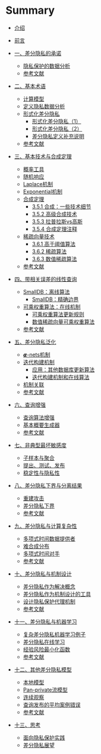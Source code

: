 # Summary

* [介绍](Introduction.md)

* [前言](Preface.md)

* [一、差分隐私的承诺](1-The-Promise-of-Differential-Privacy/Overview.md)
	* [隐私保护的数据分析](1-The-Promise-of-Differential-Privacy/Privacy-preserving-data-analysis.md)
	* [参考文献](1-The-Promise-of-Differential-Privacy/Bibliographic-notes.md)

* [二、基本术语](2-Basic-Terms/Overview.md)
	* [计算模型](2-Basic-Terms/The-model-of-computation.md)
	* [定义隐私数据分析](2-Basic-Terms/Towards-defining-private-data-analysis.md)
	* [形式化差分隐私](2-Basic-Terms/Formalizing-differential-privacy/Formalizing-differential-privacy-Overview.md)
		* [形式化差分隐私（1）](2-Basic-Terms/Formalizing-differential-privacy/Formalizing-differential-privacy_1.md)
		* [形式化差分隐私（2）](2-Basic-Terms/Formalizing-differential-privacy/Formalizing-differential-privacy_2.md)
		* [差分隐私定义补充说明](2-Basic-Terms/Formalizing-differential-privacy/Additional-definition-of-dp.md)
	* [参考文献](2-Basic-Terms/Bibliographic-notes.md)

* [三、基本技术与合成定理](3-Basic-Techniques-and-Composition-Theorems/Overview.md)
	* [概率工具](3-Basic-Techniques-and-Composition-Theorems/Useful-probabilistic-tools.md)
	* [随机响应](3-Basic-Techniques-and-Composition-Theorems/Randomized-response.md)
	* [Laplace机制](3-Basic-Techniques-and-Composition-Theorems/The-laplace-mechanism.md)
	* [Exponential机制](3-Basic-Techniques-and-Composition-Theorems/The-exponential-mechanism.md)
	* [合成定理](3-Basic-Techniques-and-Composition-Theorems/Composition-theorems/Composition-theorems.md)
        * [3.5.1 合成：一些技术细节](3-Basic-Techniques-and-Composition-Theorems/Composition-theorems/Composition-some-technicalities.md)
    	* [3.5.2 高级合成技术](3-Basic-Techniques-and-Composition-Theorems/Composition-theorems/Advanced-composition.md)
    	* [3.5.3 拉普拉斯vs高斯](3-Basic-Techniques-and-Composition-Theorems/Composition-theorems/Laplace-versus-Gauss.md)
    	* [3.5.4 合成定理注释](3-Basic-Techniques-and-Composition-Theorems/Composition-theorems/Remarks-on-composition.md)
	* [稀疏向量技术](3-Basic-Techniques-and-Composition-Theorems/The-sparse-vector-technique/The-sparse-vector-technique-Overview.md)
    	* [3.6.1 高于阈值算法](3-Basic-Techniques-and-Composition-Theorems/The-sparse-vector-technique/AboveThreshold.md)
    	* [3.6.2 稀疏算法](3-Basic-Techniques-and-Composition-Theorems/The-sparse-vector-technique/Sparse.md)
    	* [3.6.3 数值稀疏算法](3-Basic-Techniques-and-Composition-Theorems/The-sparse-vector-technique/NumericSparse.md)
	* [参考文献](3-Basic-Techniques-and-Composition-Theorems/Bibliographic-notes.md)

* [四、带相关误差的线性查询](4-Releasing-Linear-Quries-with-Correlated-Error/Overview.md)
	* [SmallDB：离线算法](4-Releasing-Linear-Quries-with-Correlated-Error/An-offline-algorithm-SmallDB/An-offline-algorithm-SmallDB.md)
    	* [SmallDB：精确边界](4-Releasing-Linear-Quries-with-Correlated-Error/An-offline-algorithm-SmallDB/An-offline-algorithm-SmallDB-Refined-Bounds.md)
	* [可乘权重算法：在线机制](4-Releasing-Linear-Quries-with-Correlated-Error/An-online-mechanism-private-multiplicative-weights/An-online-mechanism-private-multiplicative-weights-Overview.md)
    	* [可乘权重算法更新规则](4-Releasing-Linear-Quries-with-Correlated-Error/An-online-mechanism-private-multiplicative-weights/The-multiplicative-weight-update-rule.md)
    	* [数值稀疏向量可乘权重算法](4-Releasing-Linear-Quries-with-Correlated-Error/An-online-mechanism-private-multiplicative-weights/The-OnlineMW-via-NumericSparse-algorithm.md)
	* [参考文献](4-Releasing-Linear-Quries-with-Correlated-Error/Bibliographic-notes.md)

* [五、差分隐私泛化](5-Generalizations/Overview.md)
	* [𝞪-nets机制](5-Generalizations/Mechanisms-via-alpha-nets.md)
	* [迭代构建机制](5-Generalizations/The-iterative-construction-mechanism/The-iterative-construction-mechanism.md)
	  * [应用：其他数据库更新算法](\5-Generalizations\The-iterative-construction-mechanism\Applications-other-database-update-algorithms.md)
	  * [迭代构建机制和在线算法](\5-Generalizations\The-iterative-construction-mechanism\Iterative-construction-mechanisms-and-online-algorithms.md)
	* [机制关联]()
	* [参考文献]()
	
* [六、查询增强](6-Boosting-for-Queries/Overview.md)
	* [查询算法增强]()
	* [基本概要生成器]()
	* [参考文献]()

* [七、非典型最坏敏感度](7-When-Worst-Case-Sensitivity-is-Atypical/Overview.md)
	* [子样本与聚合]()
	* [提出、测试、发布]()
	* [稳定性与隐私性]()

* [八、差分隐私下界与分离结果](8-Lower-Bounds-and-Separation-Result/Overview.md)
	* [重建攻击]()
	* [差分隐私下界]()
	* [参考文献]()

* [九、差分隐私与计算复杂性](9-Differential-\text{Pr}ivacy-and-Computational-Complexity/Overview.md)
	* [多项式时间数据提供者]()
	* [难合成分布]()
	* [多项式时间对手]()
	* [参考文献]()

* [十、差分隐私与机制设计](10-Differential-\text{Pr}ivacy-and-Mechanism-Design/Overview.md)
	* [差分隐私作为解决概念]()
	* [差分隐私作为机制设计的工具]()
	* [设计隐私保护代理机制]()
	* [参考文献]()

* [十一、差分隐私与机器学习](11-Differential-\text{Pr}ivacy-and-Machine-Learning/Overview.md)
	* [复杂差分隐私机器学习例子]()
	* [差分隐私在线学习]()
	* [经验风险最小化函数]()
	* [参考文献]()

* [十二、其他差分隐私模型](12-Additional-Models/Overview.md)
	* [本地模型]()
	* [Pan-private流模型]()
	* [连续观察]()
	* [查询发布的平均案例错误]()
	* [参考文献]()

* [十三、思考](13-Reflections/Overview.md)
	* [面向隐私保护实践]()
	* [差分隐私展望]()
